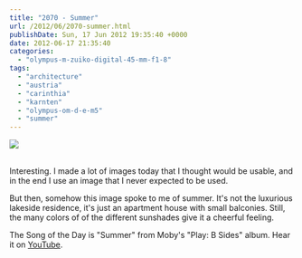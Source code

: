 ```yaml
---
title: "2070 - Summer"
url: /2012/06/2070-summer.html
publishDate: Sun, 17 Jun 2012 19:35:40 +0000
date: 2012-06-17 21:35:40
categories: 
  - "olympus-m-zuiko-digital-45-mm-f1-8"
tags: 
  - "architecture"
  - "austria"
  - "carinthia"
  - "karnten"
  - "olympus-om-d-e-m5"
  - "summer"
---
```

<div class="container">
<div class="center"><a target="_blank" href="https://d25zfm9zpd7gm5.cloudfront.net/1200x1200/2012/20120617_193854_lr.jpg"><img src="https://d25zfm9zpd7gm5.cloudfront.net/0600x0600/2012/20120617_193854_lr.jpg" /></a></div>
</div>
<br />

Interesting. I made a lot of images today that I thought would be usable, and in the end I use an image that I never expected to be used.

 But then, somehow this image spoke to me of summer. It's not the luxurious lakeside residence, it's just an apartment house with small balconies. Still, the many colors of of the different sunshades give it a cheerful feeling.

The Song of the Day is "Summer" from Moby's "Play: B Sides" album. Hear it on <a href="http://www.youtube.com/watch?v=I0qWza59Oyo" target="_blank">YouTube</a>.
